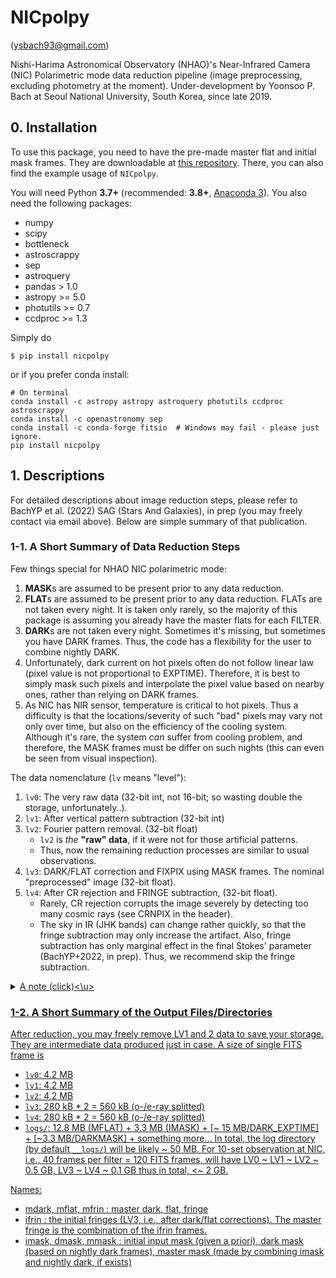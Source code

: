 # NICpolpy
 (ysbach93@gmail.com)

Nishi-Harima Astronomical Observatory (NHAO)'s Near-Infrared Camera (NIC) Polarimetric mode data reduction pipeline (image preprocessing, excluding photometry at the moment). Under-development by Yoonsoo P. Bach at Seoul National University, South Korea, since late 2019.


## 0. Installation
To use this package, you need to have the pre-made master flat and initial mask frames. They are downloadable at [this repository](https://github.com/ysBach/nicpolpy_sag22sm). There, you can also find the example usage of ``NICpolpy``.

You will need Python **3.7+** (recommended: **3.8+**, [Anaconda 3](https://www.anaconda.com/distribution/#download-section)). You also need the following packages:
* numpy
* scipy
* bottleneck
* astroscrappy
* sep
* astroquery
* pandas > 1.0
* astropy >= 5.0
* photutils >= 0.7
* ccdproc >= 1.3

Simply do

    $ pip install nicpolpy

or if you prefer conda install:
```
# On terminal
conda install -c astropy astropy astroquery photutils ccdproc astroscrappy
conda install -c openastronomy sep
conda install -c conda-forge fitsio  # Windows may fail - please just ignore.
pip install nicpolpy
```

## 1. Descriptions


For detailed descriptions about image reduction steps, please refer to BachYP et al. (2022) SAG (Stars And Galaxies), in prep (you may freely contact via email above). Below are simple summary of that publication.

### 1-1. A Short Summary of Data Reduction Steps
Few things special for NHAO NIC polarimetric mode:

1. **MASK**s are assumed to be present prior to any data reduction.
2. **FLAT**s are assumed to be present prior to any data reduction. FLATs are not taken every night. It is taken only rarely, so the majority of this package is assuming you already have the master flats for each FILTER.
3. **DARK**s are not taken every night. Sometimes it's missing, but sometimes you have DARK frames. Thus, the code has a flexibility for the user to combine nightly DARK.
4. Unfortunately, dark current on hot pixels often do not follow linear law (pixel value is not proportional to EXPTIME). Therefore, it is best to simply mask such pixels and interpolate the pixel value based on nearby ones, rather than relying on DARK frames.
5. As NIC has NIR sensor, temperature is critical to hot pixels. Thus a difficulty is that the locations/severity of such "bad" pixels may vary not only over time, but also on the efficiency of the cooling system. Although it's rare, the system *can* suffer from cooling problem, and therefore, the MASK frames must be differ on such nights (this can even be seen from visual inspection).

The data nomenclature (``lv`` means "level"):
1. ``lv0``: The very raw data (32-bit int, not 16-bit; so wasting double the storage, unfortunately..).
2. ``lv1``: After vertical pattern subtraction (32-bit int)
3. ``lv2``: Fourier pattern removal. (32-bit float)
   - ``lv2`` is *the* **"raw" data**, if it were not for those artificial patterns.
   - Thus, now the remaining reduction processes are similar to usual observations.
4. ``lv3``: DARK/FLAT correction and FIXPIX using MASK frames. The nominal "preprocessed" image (32-bit float).
5. ``lv4``: After CR rejection and FRINGE subtraction, (32-bit float).
    - Rarely, CR rejection corrupts the image severely by detecting too many cosmic rays (see CRNPIX in the header).
    - The sky in IR (JHK bands) can change rather quickly, so that the fringe subtraction may only increase the artifact. Also, fringe subtraction has only marginal effect in the final Stokes' parameter (BachYP+2022, in prep). Thus, we recommend skip the fringe subtraction.

<details><summary><u>A note (click)<\u></summary>
<p>

Below is just an idea, not actually implemented:
- In the vertical pattern subtraction by median value along the column, the output may contain integer + 0.5 pixel value. Meanwhile, NIC has saturation at well below 10k ADU, and therefore, the range of ``-32,768`` to ``32,767`` is more than enough to store all meaningful data. Combining these two information, `NICpolpy` **multiplies 2** to the vertical-pattern-subtracted images, and store it as `int16` to save storage by half for this intermediate data. Just in case, by default, any pixel larger than 15000 (`maxval`) or smaller than -15000 (`minval`) will be replaced by -32768 (`blankval` or ``"BLANK"`` in FITS header).


</p>
</details>

### 1-2. A Short Summary of the Output Files/Directories
After reduction, you may freely remove LV1 and 2 data to save your storage. They are intermediate data produced just in case. A size of single FITS frame is
- ``lv0``: 4.2 MB
- ``lv1``: 4.2 MB
- ``lv2``: 4.2 MB
- ``lv3``: 280 kB * 2 = 560 kB (o-/e-ray splitted)
- ``lv4``: 280 kB * 2 = 560 kB (o-/e-ray splitted)
- ``logs/``: 12.8 MB (MFLAT) + 3.3 MB (IMASK) + [~ 15 MB/DARK_EXPTIME] + [~3.3 MB/DARKMASK] + something more...
In total, the log directory (by default ``__logs/``) will be likely \~ 50 MB. For 10-set observation at NIC, i.e., 40 frames per filter = 120 FITS frames, will have LV0 \~ LV1 \~ LV2 \~ 0.5 GB, LV3 \~ LV4 \~ 0.1 GB thus in total, <\~ 2 GB.

Names:
* mdark, mflat, mfrin : master dark, flat, fringe
* ifrin : the initial fringes (LV3, i.e., after dark/flat corrections). The master fringe is the combination of the ifrin frames.
* imask, dmask, mmask : initial input mask (given a priori), dark mask (based on nightly dark frames), master mask (made by combining imask and nightly dark, if exists)

